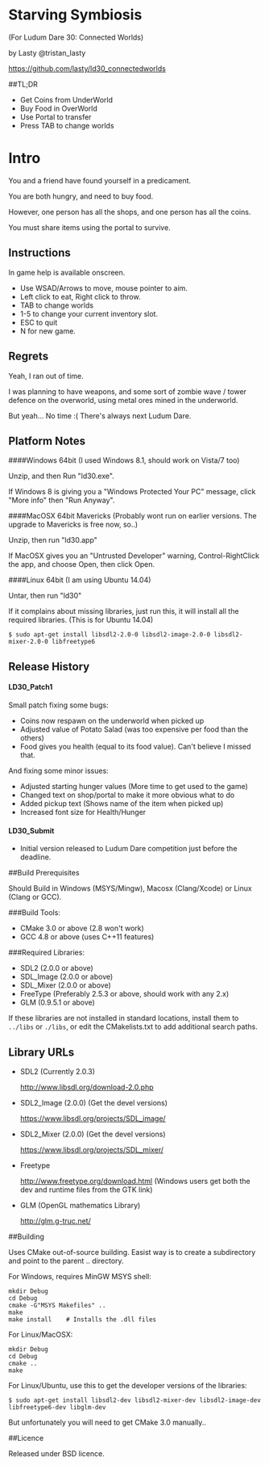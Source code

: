 
# Starving Symbiosis

(For Ludum Dare 30: Connected Worlds)

by Lasty   @tristan_lasty

https://github.com/lasty/ld30_connectedworlds


##TL;DR

* Get Coins from UnderWorld
* Buy Food in OverWorld
* Use Portal to transfer
* Press TAB to change worlds


# Intro

You and a friend have found yourself in a predicament.

You are both hungry, and need to buy food.

However, one person has all the shops, and one person has all the coins.

You must share items using the portal to survive.


## Instructions

In game help is available onscreen.

* Use WSAD/Arrows to move, mouse pointer to aim.
* Left click to eat,  Right click to throw.
* TAB to change worlds
* 1-5 to change your current inventory slot.
* ESC to quit
* N for new game.


## Regrets

Yeah, I ran out of time.

I was planning to have weapons, and some sort of zombie wave / tower defence on the overworld,
using metal ores mined in the underworld.

But yeah... No time :(  There's always next Ludum Dare.


## Platform Notes

####Windows 64bit
(I used Windows 8.1, should work on Vista/7 too)

Unzip, and then Run "ld30.exe".

If Windows 8 is giving you a "Windows Protected Your PC" message,
click "More info" then "Run Anyway".


####MacOSX 64bit Mavericks
(Probably wont run on earlier versions.  The upgrade to Mavericks is free now, so..)

Unzip, then run "ld30.app"

If MacOSX gives you an "Untrusted Developer" warning, Control-RightClick the app, and
choose Open, then click Open.


####Linux 64bit
(I am using Ubuntu 14.04)

Untar, then run "ld30"

If it complains about missing libraries, just run this, it will install
all the required libraries.  (This is for Ubuntu 14.04)

`$ sudo apt-get install libsdl2-2.0-0 libsdl2-image-2.0-0 libsdl2-mixer-2.0-0 libfreetype6`

## Release History
#### LD30_Patch1

Small patch fixing some bugs:

* Coins now respawn on the underworld when picked up
* Adjusted value of Potato Salad (was too expensive per food than the others)
* Food gives you health (equal to its food value).  Can't believe I missed that.

And fixing some minor issues:

* Adjusted starting hunger values (More time to get used to the game)
* Changed text on shop/portal to make it more obvious what to do
* Added pickup text (Shows name of the item when picked up)
* Increased font size for Health/Hunger


#### LD30_Submit

* Initial version released to Ludum Dare competition just before the deadline.


##Build Prerequisites

Should Build in Windows (MSYS/Mingw), Macosx (Clang/Xcode) or Linux (Clang or GCC).

###Build Tools:
* CMake 3.0 or above  (2.8 won't work) 
* GCC 4.8 or above  (uses C++11 features)

###Required Libraries:
* SDL2 (2.0.0 or above)
* SDL_Image (2.0.0 or above)
* SDL_Mixer (2.0.0 or above)
* FreeType (Preferably 2.5.3 or above, should work with any 2.x)
* GLM (0.9.5.1 or above)

If these libraries are not installed in standard locations,
install them to `../libs`  or `./libs`, or edit the CMakelists.txt
to add additional search paths.


## Library URLs

+ SDL2  (Currently 2.0.3)

	http://www.libsdl.org/download-2.0.php

+ SDL2_Image  (2.0.0)  (Get the devel versions)

	https://www.libsdl.org/projects/SDL_image/

+ SDL2_Mixer  (2.0.0)  (Get the devel versions)

	https://www.libsdl.org/projects/SDL_mixer/

+ Freetype

	http://www.freetype.org/download.html
	(Windows users get both the dev and runtime files from the GTK link)

+ GLM (OpenGL mathematics Library)

	http://glm.g-truc.net/


##Building

Uses CMake out-of-source building.  Easist way is to create a
subdirectory and point to the parent .. directory.

For Windows, requires MinGW MSYS shell:
```
mkdir Debug
cd Debug
cmake -G"MSYS Makefiles" ..
make
make install    # Installs the .dll files
```

For Linux/MacOSX:
```
mkdir Debug
cd Debug
cmake ..
make
```


For Linux/Ubuntu, use this to get the developer versions of the libraries:

`$ sudo apt-get install libsdl2-dev libsdl2-mixer-dev libsdl2-image-dev libfreetype6-dev libglm-dev`

But unfortunately you will need to get CMake 3.0 manually..


##Licence

Released under BSD licence.


